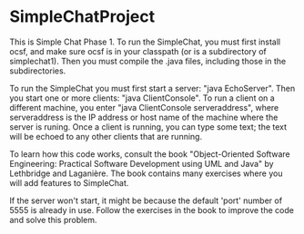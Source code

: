 # SimpleChatProject

This is Simple Chat Phase 1. 
To run the SimpleChat, you must first install ocsf, and make sure ocsf is in your classpath (or is a subdirectory of simplechat1).
Then you must compile the .java files, including those in the subdirectories.

To run the SimpleChat you must first start a server: "java EchoServer". 
Then you start one or more clients: "java ClientConsole". To run a client on a different machine, you enter 
"java ClientConsole serveraddress", where serveraddress is the IP address or host name of the machine where the server is runing. 
Once a client is running, you can type some text; the text will be echoed to any other clients that are running.

To learn how this code works, consult the book "Object-Oriented Software Engineering: Practical Software Development using UML and
Java" by Lethbridge and Laganière. The book contains many exercises where you will add features to SimpleChat.

If the server won't start, it might be because the default 'port' number of 5555 is already in use. Follow the exercises in the book to improve the code and solve this problem.
